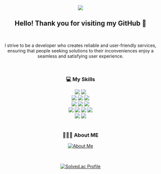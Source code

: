 <div align=center>
  <img src="https://capsule-render.vercel.app/api?type=waving&color=a3cca3&height=200&section=header&text=kdmstj%20Github&fontSize=30&fontColor=454440&animation=fadeIn&fontAlign=75&fontAlignY=40" />
</div>
<div align=center>
	<h2> Hello! Thank you for visiting my GitHub 🥳</h2>
</div>

<br>
<div align=center>
	<p> I strive to be a developer who creates reliable and user-friendly services, </br>ensuring that people seeking solutions to their inconveniences enjoy a seamless and satisfying user experience.</p>
</div>


<br>
<div align=center>
	<h3> 💻 My Skills </h3>
</div>
<div align="center">
	<img src="https://img.shields.io/badge/Java-007396?style=flat&logo=Conda-Forge&logoColor=white" />
	<img src="https://img.shields.io/badge/Kotlin-7F52FF?style=flat&logo=Kotlin&logoColor=white" />
	<br>
	<img src="https://img.shields.io/badge/Spring-6DB33F?style=flat&logo=Spring&logoColor=white" />
	<img src="https://img.shields.io/badge/SpringBoot-6DB33F?style=flat&logo=SpringBoot&logoColor=white" />
	<img src="https://img.shields.io/badge/SpringSecurity-6DB33F?style=flat&logo=SpringSecurity&logoColor=white" />
	<br>
	<img src="https://img.shields.io/badge/MySQL-4479A1?style=flat&logo=MySQL&logoColor=white" />
 	<img src="https://img.shields.io/badge/ElasticSearch-005571?stypel=flat&logo=ElasticSearch&logoColor="white" />
	<img src="https://img.shields.io/badge/MariaDB-003545?style=flat&logo=MariaDB&logoColor=white" />
	<br>
	<img src="https://img.shields.io/badge/Linux-FCC624?style=flat&logo=Linux&logoColor=white" />
	<img src="https://img.shields.io/badge/AmazonAws-232F3E?style=flat&logo=amazonaws&logoColor=white" />
  	<img src="https://img.shields.io/badge/Docker-2496ED?style=flat-square&logo=Docker&logoColor=white" />
	<img src="https://img.shields.io/badge/Kubernetes-326CE5?style=flat-square&logo=Kubernetes&logoColor=white" />
	<br>
	<img src="https://img.shields.io/badge/Arduino-00979D?style=flat-square&logo=Arduino&logoColor=white" />
	<img src="https://img.shields.io/badge/Raspberry Pi-A22846?style=flat-square&logo=Raspberry Pi&logoColor=white" />
</div>

<br>
<div align=center>
	<h3> 👩🏻‍💻 About ME </h3>
	<a href="https://drive.google.com/file/d/1ZwkxaH5_4Wfj5Zj3gO-p0wOEh4oKkLG5/view?usp=sharing" target="_blank">
    	<img src="https://img.shields.io/badge/About.Me-00A98F?style=flat&logoColor=white" alt="About Me"/>
	</a>    
</div>


<br>
<br>
<div align=center>
	
[![Solved.ac Profile](http://mazassumnida.wtf/api/v2/generate_badge?boj=rkddmstj429)](https://solved.ac/rkddmstj429/)
</div



